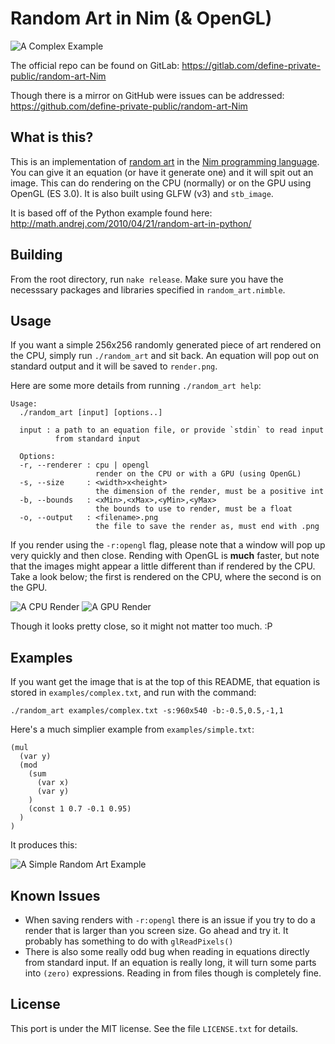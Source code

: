 Random Art in Nim (& OpenGL)
============================

![A Complex Example](https://gitlab.com/define-private-public/random-art-Nim/raw/master/examples/complex.png)

The official repo can be found on GitLab:
  https://gitlab.com/define-private-public/random-art-Nim

Though there is a mirror on GitHub were issues can be addressed:
  https://github.com/define-private-public/random-art-Nim


What is this?
-------------

This is an implementation of [random art](http://random-art.org/) in the 
[Nim programming language](http://nim-lang.org/).  You can give it an equation
(or have it generate one) and it will spit out an image.  This can do rendering
on the CPU (normally) or on the GPU using OpenGL (ES 3.0).  It is also built
using GLFW (v3) and `stb_image`.

It is based off of the Python example found here:
  http://math.andrej.com/2010/04/21/random-art-in-python/


Building
--------

From the root directory, run `nake release`.  Make sure you have the necesssary
packages and libraries specified in `random_art.nimble`.


Usage
-----

If you want a simple 256x256 randomly generated piece of art rendered on the
CPU, simply run `./random_art` and sit back.  An equation will pop out on
standard output and it will be saved to `render.png`.

Here are some more details from running `./random_art help`:

```
Usage:
  ./random_art [input] [options..]

  input : a path to an equation file, or provide `stdin` to read input
          from standard input

  Options:
  -r, --renderer : cpu | opengl
                   render on the CPU or with a GPU (using OpenGL)
  -s, --size     : <width>x<height>
                   the dimension of the render, must be a positive int
  -b, --bounds   : <xMin>,<xMax>,<yMin>,<yMax>
                   the bounds to use to render, must be a float
  -o, --output   : <filename>.png
                   the file to save the render as, must end with .png
```

If you render using the `-r:opengl` flag, please note that a window will pop up
very quickly and then close.  Rending with OpenGL is **much** faster, but note
that the images might appear a little different than if rendered by the CPU.
Take a look below; the first is rendered on the CPU, where the second is on the
GPU.

![A CPU Render](https://gitlab.com/define-private-public/random-art-Nim/raw/master/examples/cpu-render.png)
![A GPU Render](https://gitlab.com/define-private-public/random-art-Nim/raw/master/examples/gpu-render.png)

Though it looks pretty close, so it might not matter too much. :P


Examples
--------

If you want get the image that is at the top of this README, that equation is
stored in `examples/complex.txt`, and run with the command:

```
./random_art examples/complex.txt -s:960x540 -b:-0.5,0.5,-1,1
```

Here's a much simplier example from `examples/simple.txt`:

```
(mul
  (var y)
  (mod
    (sum
      (var x)
      (var y)
    )
    (const 1 0.7 -0.1 0.95)
  )
)
```

It produces this:

![A Simple Random Art Example](https://gitlab.com/define-private-public/random-art-Nim/raw/master/examples/simple.png)


Known Issues
------------
 - When saving renders with `-r:opengl` there is an issue if you try to do a
   render that is larger than you screen size.  Go ahead and try it.  It
   probably has something to do with `glReadPixels()`
 - There is also some really odd bug when reading in equations directly from
   standard input.  If an equation is really long, it will turn some parts into
   `(zero)` expressions.  Reading in from files though is completely fine.


License
-------

This port is under the MIT license.  See the file `LICENSE.txt` for details.

